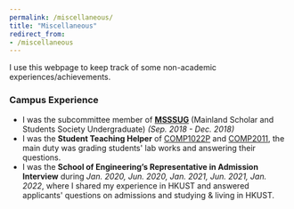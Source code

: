 ```yaml
---
permalink: /miscellaneous/
title: "Miscellaneous"
redirect_from:
- /miscellaneous
---
```



I use this webpage to keep track of some non-academic experiences/achievements.

### Campus Experience

- I was the subcommittee member of [**MSSSUG**](http://ug.msss.ust.hk/) (Mainland Scholar and Students Society
  Undergraduate) *(Sep. 2018 - Dec. 2018)*
- I was the **Student Teaching Helper** of [COMP1022P](http://course.cse.ust.hk/comp1022p)
  and [COMP2011](http://course.cse.ust.hk/comp2011), the main duty was grading students' lab works and answering their
  questions.
- I was the **School of Engineering’s Representative in Admission Interview** during *Jan. 2020, Jun. 2020, Jan. 2021,
  Jun. 2021, Jan. 2022*, where I shared my experience in HKUST and answered applicants' questions on admissions and
  studying & living in HKUST.